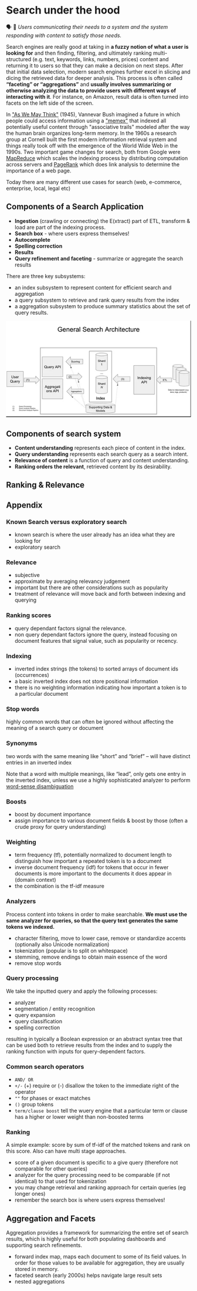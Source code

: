 # Search under the hood

🗣️ 🤖 *Users communicating their needs to a system and the system responding with content to satisfy those needs.*

Search engines are really good at taking in **a fuzzy notion of what a user is looking for** and then finding, filtering, and ultimately ranking multi-structured (e.g. text, keywords, links, numbers, prices) content and returning it to users so that they can make a decision on next steps. After that initial data selection, modern search engines further excel in slicing and dicing the retrieved data for deeper analysis. This process is often called **“faceting” or “aggregations”** and **usually involves summarizing or otherwise analyzing the data to provide users with different ways of interacting with it**. For instance, on Amazon, result data is often turned into facets on the left side of the screen.

In ["As We May Think"](https://en.wikipedia.org/wiki/As_We_May_Think) (1945), Vannevar Bush imagined a future in which people could access information using a ["memex"](https://en.wikipedia.org/wiki/Memex) that indexed all potentially useful content through "associative trails" modeled after the way the human brain organizes long-term memory. In the 1960s a research group at Cornell built the first modern information retrieval system and things really took off with the emergence of the World Wide Web in the 1990s. Two important game changes for search, both from Google were [MapReduce](https://en.wikipedia.org/wiki/MapReduce) which scales the indexing process by distributing computation across servers and [PageRank](https://en.wikipedia.org/wiki/PageRank) which does link analysis to determine the importance of a web page.

Today there are many different use cases for search (web, e-commerce, enterprise, local, legal etc)


## Components of a Search Application

- **Ingestion** (crawling or connecting) the E(xtract) part of ETL, transform & load are part of the indexing process.
- **Search box** - where users express themselves!
- **Autocomplete**
- **Spelling correction**
- **Results**
- **Query refinement and faceting** - summarize or aggregate the search results


There are three key subsystems: 
- an index subsystem to represent content for efficient search and aggregation
- a query subsystem to retrieve and rank query results from the index
- a aggregation subsystem to produce summary statistics about the set of query results.

![search architecture diagram](./imgs/search_architecture.png "search architecture diagram")


## Components of search system

- **Content understanding** represents each piece of content in the index.
- **Query understanding** represents each search query as a search intent.
- **Relevance of content** is a function of query and content understanding.
- **Ranking orders the relevant**, retrieved content by its desirability.


## Ranking & Relevance
 



 ## Appendix

 ### Known Search versus exploratory search
 - known search is where the user already has an idea what they are looking for
 - exploratory search

 ### Relevance
- subjective
- approximate by averaging relevancy judgement
- important but there are other considerations such as popularity
- treatment of relevance will move back and forth between indexing and querying

### Ranking scores
- query dependant factors signal the relevance.
- non query dependant factors ignore the query, instead focusing on document features that signal value, such as popularity or recency.

### Indexing
- inverted index strings (the tokens) to sorted arrays of document ids (occurrences)
- a basic inverted index does not store positional information
- there is no weighting information indicating how important a token is to a particular document

### Stop words
highly common words that can often be ignored without affecting the meaning of a search query or document

### Synonyms
two words with the same meaning like “short” and “brief” – will have distinct entries in an inverted index

Note that a word with multiple meanings, like “lead”, only gets one entry in the inverted index, unless we use a highly sophisticated analyzer to perform [word-sense disambiguation](https://en.wikipedia.org/wiki/Word-sense_disambiguation)

### Boosts
- boost by document importance
- assign importance to various document fields & boost by those (often a crude proxy for query understanding)

### Weighting
- term frequency (tf), potentially normalized to document length to distinguish how important a repeated token is to a document
- inverse document frequency (idf) for tokens that occur in fewer documents is more important to the documents it does appear in (domain context)
- the combination is the tf-idf measure

### Analyzers
Process content into tokens in order to make searchable. **We must use the same analyzer for queries, so that the query text generates the same tokens we indexed.**

- character filtering, move to lower case, remove or standardize accents (optionally also Unicode normalization)
- tokenization (popular is to split on whitespace)
- stemming, remove endings to obtain main essence of the word
- remove stop words

### Query processing
We take the inputted query and apply the following processes:
- analyzer
- segmentation / entity recognition
- query expansion
- query classification
- spelling correction

resulting in typically a Boolean expression or an abstract syntax tree that can be used both to retrieve results from the index and to supply the ranking function with inputs for query-dependent factors.

### Common search operators
- `AND/ OR`
- `+/-` (+) require or (-) disallow the token to the immediate right of the operator
- `""` for phases or exact matches
- `()` group tokens
- `term/clause boost` tell the wuery engine that a particular term or clause has a higher or lower weight than non-boosted terms

### Ranking
 A simple example: score by sum of tf-idf of the matched tokens and rank on this score. Also can have multi stage approaches.
 - score of a given document is specific to a give query (therefore not comparable for other queries)
 - analyzer for the query processing need to be comparable (if not identical) to that used for tokenization
 - you may change retrieval and ranking approach for certain queries (eg longer ones)
 - remember the search box is where users express themselves!

## Aggregation and Facets
Aggregation provides a framework for summarizing the entire set of search results, which is highly useful for both populating dashboards and supporting search refinements.
- forward index map, maps each document to some of its field values. In order for those values to be available for aggregation, they are usually stored in memory.
- faceted search (early 2000s) helps navigate large result sets
- nested aggregations
